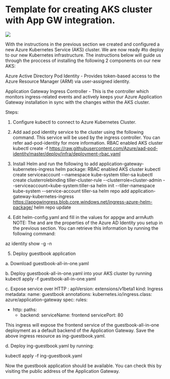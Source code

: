 # Template for creating AKS cluster with App GW integration.
<a href="https://portal.azure.com/#create/Microsoft.Template/uri/https%3A%2F%2Fraw.githubusercontent.com%2Frp2343%2Faks-appgw%2Fmaster%2Fazuredeploy.json" target="_blank">
    <img src="http://azuredeploy.net/deploybutton.png"/>
</a>

With the instructions in the previous section we created and configured a new Azure Kubernetes Service (AKS) cluster. We are now ready #to deploy to our new Kubernetes infrastructure. The instructions below will guide us through the proccess of installing the following 2 components on our new AKS:

Azure Active Directory Pod Identity - Provides token-based access to the Azure Resource Manager (ARM) via user-assigned identity.

Application Gateway Ingress Controller - This is the controller which monitors ingress-related events and actively keeps your Azure Application Gateway installation in sync with the changes within the AKS cluster.

Steps:
1. Configure kubectl to connect to Azure Kubernetes Cluster.

2. Add aad pod identity service to the cluster using the following command. This service will be used by the ingress controller. You can refer aad-pod-identity for more information.
RBAC enabled AKS cluster
kubectl create -f https://raw.githubusercontent.com/Azure/aad-pod-identity/master/deploy/infra/deployment-rbac.yaml

3. Install Helm and run the following to add application-gateway-kubernetes-ingress helm package:
RBAC enabled AKS cluster
kubectl create serviceaccount --namespace kube-system tiller-sa
kubectl create clusterrolebinding tiller-cluster-rule --clusterrole=cluster-admin --serviceaccount=kube-system:tiller-sa
helm init --tiller-namespace kube-system --service-account tiller-sa
helm repo add application-gateway-kubernetes-ingress https://appgwingress.blob.core.windows.net/ingress-azure-helm-package/
helm repo update

4. Edit helm-config.yaml and fill in the values for appgw and armAuth  
NOTE: The <identity-resource-id> and <identity-client-id> are the properties of the Azure AD Identity you setup in the previous section. You can retrieve this information by running the following command:

az identity show -g <resourcegroup> -n <identity-name>
    
5. Deploy guestbook application

a. Download guestbook-all-in-one.yaml

b. Deploy guestbook-all-in-one.yaml into your AKS cluster by running
kubectl apply -f guestbook-all-in-one.yaml

c. Expose service over HTTP :
apiVersion: extensions/v1beta1
kind: Ingress
metadata:
  name: guestbook
  annotations:
    kubernetes.io/ingress.class: azure/application-gateway
spec:
  rules:
  - http:
      paths:
      - backend:
          serviceName: frontend
          servicePort: 80
          
          
This ingress will expose the frontend service of the guestbook-all-in-one deployment as a default backend of the Application Gateway.
Save the above ingress resource as ing-guestbook.yaml.

d. Deploy ing-guestbook.yaml by running:

kubectl apply -f ing-guestbook.yaml

Now the guestbook application should be available. You can check this by visiting the public address of the Application Gateway.


